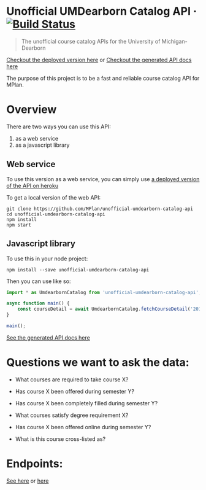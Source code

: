 # Unofficial UMDearborn Catalog API · [![Build Status](https://travis-ci.org/MPlan/unofficial-umdearborn-catalog-api.svg?branch=master)](https://travis-ci.org/MPlan/unofficial-umdearborn-catalog-api)

> The unofficial course catalog APIs for the University of Michigan-Dearborn

[Checkout the deployed version here][0]
or
[Checkout the generated API docs here][1]

The purpose of this project is to be a fast and reliable course catalog API for MPlan.

# Overview

There are two ways you can use this API:

1. as a web service
2. as a javascript library

## Web service

To use this version as a web service, you can simply use [a deployed version of the API on heroku][0]

To get a local version of the web API:

    git clone https://github.com/MPlan/unofficial-umdearborn-catalog-api
    cd unofficial-umdearborn-catalog-api
    npm install
    npm start

## Javascript library

To use this in your node project:

    npm install --save unofficial-umdearborn-catalog-api

Then you can use like so:

```ts
import * as UmdearbornCatalog from 'unofficial-umdearborn-catalog-api';

async function main() {
    const courseDetail = await UmdearbornCatalog.fetchCourseDetail('201820', 'CIS', '450');
}

main();
```

[See the generated API docs here][1]

# Questions we want to ask the data:

* What courses are required to take course X?
* Has course X been offered during semester Y?
* Has course X been completely filled during semester Y?
* What courses satisfy degree requirement X?

* Has course X been offered online during semester Y?
* What is this course cross-listed as?

# Endpoints:

[See here][0] or [here](./swagger.yaml)

[0]: https://umdearborn-catalog-api.herokuapp.com
[1]: https://mplan.github.io/unofficial-umdearborn-catalog-api/
